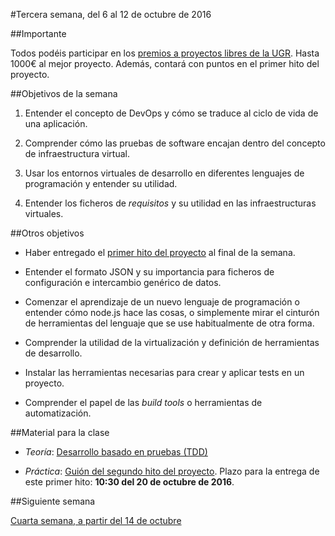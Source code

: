#Tercera semana, del 6 al 12 de octubre de 2016

##Importante

Todos podéis participar en los
[premios a proyectos libres de la UGR](http://osl.ugr.es/bases-de-los-premios-a-proyectos-libres-de-la-ugr/). Hasta
1000€ al mejor proyecto. Además, contará con puntos en el primer hito
del proyecto. 

##Objetivos de la semana

1. Entender el concepto de DevOps y cómo se traduce al ciclo de vida de
una aplicación.
2. Comprender cómo las pruebas de software encajan dentro del concepto
   de infraestructura virtual.

3. Usar los entornos virtuales de desarrollo en diferentes lenguajes de
  programación y entender su utilidad.

4. Entender los ficheros de *requisitos* y su utilidad en las
  infraestructuras virtuales. 

##Otros objetivos

* Haber entregado el
  [primer hito del proyecto](http://jj.github.io/IV/documentos/practicas/1.Infraestructura)
  al final de la semana.

* Entender el formato JSON y su importancia para ficheros de
  configuración e intercambio genérico de datos. 

* Comenzar el aprendizaje de un nuevo lenguaje de programación o
  entender cómo node.js hace las cosas, o simplemente mirar el
  cinturón de herramientas del lenguaje que se use habitualmente de
  otra forma.

* Comprender la utilidad de la virtualización y definición de
  herramientas de desarrollo.
  
* Instalar las herramientas necesarias para crear y aplicar tests en
  un proyecto.

* Comprender el papel de las *build tools* o herramientas de
  automatización. 


##Material para la clase

* *Teoría*: [Desarrollo basado en pruebas (TDD)](http://jj.github.io/IV/documentos/temas/Desarrollo_basado_en_pruebas)

* *Práctica*: [Guión del segundo hito del proyecto](http://jj.github.io/IV/documentos/practicas/2.CI). Plazo para la entrega de este primer hito: **10:30 del 20 de octubre de 2016**. 

##Siguiente semana

[Cuarta semana, a partir del 14 de octubre](4-semana.md)
